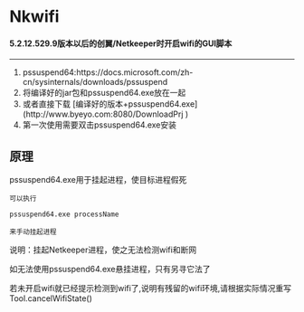 # Nkwifi
#### 5.2.12.529.9版本以后的创翼/Netkeeper时开启wifi的GUI脚本

---
<ol>
<li>pssuspend64:https://docs.microsoft.com/zh-cn/sysinternals/downloads/pssuspend
<li>将编译好的jar包和pssuspend64.exe放在一起
<li>或者直接下载 [编译好的版本+pssuspend64.exe](http://www.byeyo.com:8080/DownloadPrj )
<li>第一次使用需要双击pssuspend64.exe安装
</ol>


原理
---
pssuspend64.exe用于挂起进程，使目标进程假死

```
可以执行

pssuspend64.exe processName   

来手动挂起进程

```

说明：挂起Netkeeper进程，使之无法检测wifi和断网

如无法使用pssuspend64.exe悬挂进程，只有另寻它法了

若未开启wifi就已经提示检测到wifi了,说明有残留的wifi环境,请根据实际情况重写Tool.cancelWifiState()

